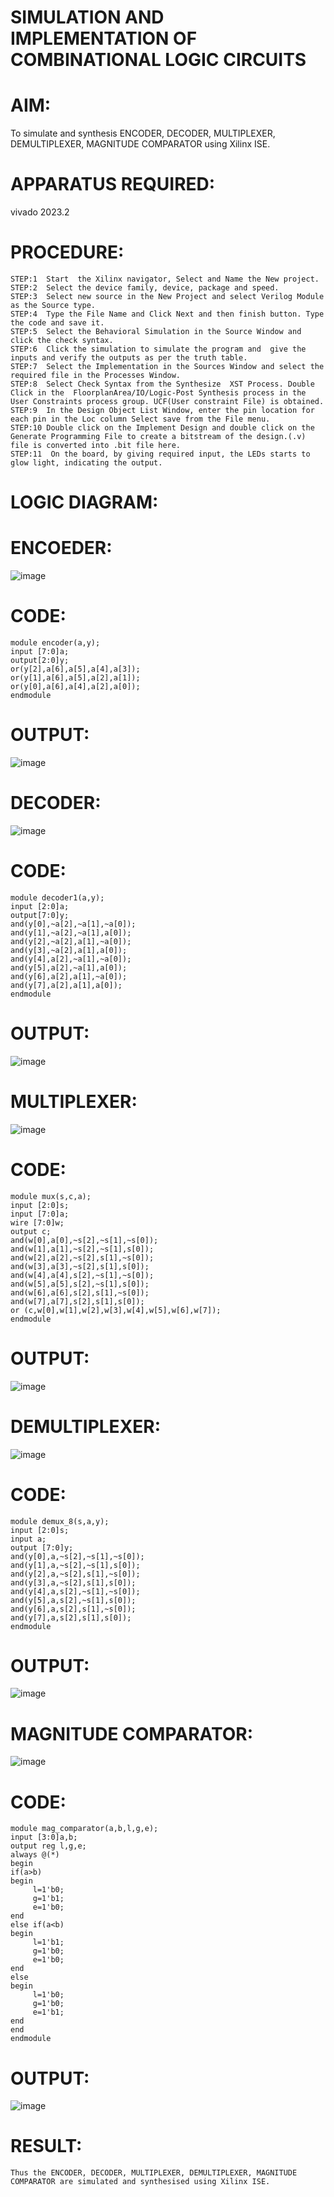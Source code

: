 # SIMULATION AND IMPLEMENTATION OF  COMBINATIONAL LOGIC CIRCUITS

# AIM: 
 To simulate and synthesis ENCODER, DECODER, MULTIPLEXER, DEMULTIPLEXER, MAGNITUDE COMPARATOR using Xilinx ISE.

# APPARATUS REQUIRED:
vivado 2023.2
# PROCEDURE:
```
STEP:1  Start  the Xilinx navigator, Select and Name the New project.
STEP:2  Select the device family, device, package and speed.       
STEP:3  Select new source in the New Project and select Verilog Module as the Source type.                       
STEP:4  Type the File Name and Click Next and then finish button. Type the code and save it.
STEP:5  Select the Behavioral Simulation in the Source Window and click the check syntax.                       
STEP:6  Click the simulation to simulate the program and  give the inputs and verify the outputs as per the truth table.               
STEP:7  Select the Implementation in the Sources Window and select the required file in the Processes Window.
STEP:8  Select Check Syntax from the Synthesize  XST Process. Double Click in the  FloorplanArea/IO/Logic-Post Synthesis process in the User Constraints process group. UCF(User constraint File) is obtained. 
STEP:9  In the Design Object List Window, enter the pin location for each pin in the Loc column Select save from the File menu.
STEP:10 Double click on the Implement Design and double click on the Generate Programming File to create a bitstream of the design.(.v) file is converted into .bit file here.
STEP:11  On the board, by giving required input, the LEDs starts to glow light, indicating the output.
```
# LOGIC DIAGRAM:
# ENCOEDER:
![image](https://github.com/Devikavijaya/VLSI-LAB-EXP-2/assets/164987794/e6f8e624-7f0f-4994-a302-cd7d35eebad4)

# CODE:
```
module encoder(a,y);
input [7:0]a;
output[2:0]y;
or(y[2],a[6],a[5],a[4],a[3]);
or(y[1],a[6],a[5],a[2],a[1]);
or(y[0],a[6],a[4],a[2],a[0]);
endmodule
```
# OUTPUT:
![image](https://github.com/Devikavijaya/VLSI-LAB-EXP-2/assets/164987794/ab0309aa-613b-4330-8516-1c26da1d80b6)

# DECODER:
![image](https://github.com/Devikavijaya/VLSI-LAB-EXP-2/assets/164987794/9e500785-1229-489e-9b66-2ab3ecfe6445)
# CODE:
```
module decoder1(a,y);
input [2:0]a;
output[7:0]y;
and(y[0],~a[2],~a[1],~a[0]);
and(y[1],~a[2],~a[1],a[0]);
and(y[2],~a[2],a[1],~a[0]);
and(y[3],~a[2],a[1],a[0]);
and(y[4],a[2],~a[1],~a[0]);
and(y[5],a[2],~a[1],a[0]);
and(y[6],a[2],a[1],~a[0]);
and(y[7],a[2],a[1],a[0]);
endmodule
```
# OUTPUT:
![image](https://github.com/Devikavijaya/VLSI-LAB-EXP-2/assets/164987794/3465ec7d-a0f8-4778-bd7c-4f97335cb911)

# MULTIPLEXER:
![image](https://github.com/Devikavijaya/VLSI-LAB-EXP-2/assets/164987794/e2819a0a-bdbc-44c3-988a-755afa64f3da)
# CODE:
```
module mux(s,c,a);
input [2:0]s;
input [7:0]a;
wire [7:0]w;
output c;
and(w[0],a[0],~s[2],~s[1],~s[0]);
and(w[1],a[1],~s[2],~s[1],s[0]);
and(w[2],a[2],~s[2],s[1],~s[0]);
and(w[3],a[3],~s[2],s[1],s[0]);
and(w[4],a[4],s[2],~s[1],~s[0]);
and(w[5],a[5],s[2],~s[1],s[0]);
and(w[6],a[6],s[2],s[1],~s[0]);
and(w[7],a[7],s[2],s[1],s[0]);
or (c,w[0],w[1],w[2],w[3],w[4],w[5],w[6],w[7]);
endmodule
```
# OUTPUT:
![image](https://github.com/Devikavijaya/VLSI-LAB-EXP-2/assets/164987794/28510cc1-728c-421c-af89-451bada3bb19)

# DEMULTIPLEXER:
![image](https://github.com/Devikavijaya/VLSI-LAB-EXP-2/assets/164987794/ddda9b32-3e59-4eee-ac4c-880c941c7285)
# CODE:
```
module demux_8(s,a,y);
input [2:0]s;
input a;
output [7:0]y;
and(y[0],a,~s[2],~s[1],~s[0]);
and(y[1],a,~s[2],~s[1],s[0]);
and(y[2],a,~s[2],s[1],~s[0]);
and(y[3],a,~s[2],s[1],s[0]);
and(y[4],a,s[2],~s[1],~s[0]);
and(y[5],a,s[2],~s[1],s[0]);
and(y[6],a,s[2],s[1],~s[0]);
and(y[7],a,s[2],s[1],s[0]);
endmodule
```
# OUTPUT:
![image](https://github.com/Devikavijaya/VLSI-LAB-EXP-2/assets/164987794/8ddccd10-64c1-4286-b36a-f708fc10306d)

# MAGNITUDE COMPARATOR:
![image](https://github.com/Devikavijaya/VLSI-LAB-EXP-2/assets/164987794/56dad887-e4ef-443b-8504-ed4fa1dd5fc1)
# CODE:
```
module mag_comparator(a,b,l,g,e);
input [3:0]a,b;
output reg l,g,e;
always @(*)
begin
if(a>b)
begin
     l=1'b0;
     g=1'b1;
     e=1'b0;
end
else if(a<b)
begin
     l=1'b1;
     g=1'b0;
     e=1'b0;
end
else
begin
     l=1'b0;
     g=1'b0;
     e=1'b1;
end
end
endmodule
```
# OUTPUT:
![image](https://github.com/Devikavijaya/VLSI-LAB-EXP-2/assets/164987794/62769786-8d0a-40fc-9a18-e6a6189fb636)

# RESULT:
```
Thus the ENCODER, DECODER, MULTIPLEXER, DEMULTIPLEXER, MAGNITUDE COMPARATOR are simulated and synthesised using Xilinx ISE.
```




  


